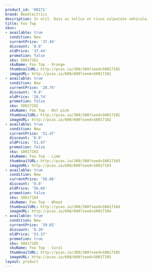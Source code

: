 ```yaml
---
product_id: '00171'
brand: Beedlectrics
description: In elit. Duis ac tellus et risus vulputate vehicula.
title: Foo Top
skus:
- available: true
  condition: New
  currentPrice: '37.44'
  discount: '0.0'
  oldPrice: '37.44'
  promotion: false
  sku: S0017101
  skuName: Foo Top - Orange
  thumbnailURL: http://pcas.io/300/300?seed=S0017101
  imageURL: http://pcas.io/600/600?seed=S0017101
- available: true
  condition: New
  currentPrice: '28.74'
  discount: '0.0'
  oldPrice: '28.74'
  promotion: false
  sku: S0017102
  skuName: Foo Top - Hot pink
  thumbnailURL: http://pcas.io/300/300?seed=S0017102
  imageURL: http://pcas.io/600/600?seed=S0017102
- available: true
  condition: New
  currentPrice: '51.47'
  discount: '0.0'
  oldPrice: '51.47'
  promotion: false
  sku: S0017103
  skuName: Foo Top - Lime
  thumbnailURL: http://pcas.io/300/300?seed=S0017103
  imageURL: http://pcas.io/600/600?seed=S0017103
- available: true
  condition: New
  currentPrice: '56.66'
  discount: '0.0'
  oldPrice: '56.66'
  promotion: false
  sku: S0017104
  skuName: Foo Top - Wheat
  thumbnailURL: http://pcas.io/300/300?seed=S0017104
  imageURL: http://pcas.io/600/600?seed=S0017104
- available: true
  condition: New
  currentPrice: '39.65'
  discount: '0.26'
  oldPrice: '53.37'
  promotion: true
  sku: S0017105
  skuName: Foo Top - Coral
  thumbnailURL: http://pcas.io/300/300?seed=S0017105
  imageURL: http://pcas.io/600/600?seed=S0017105
layout: product
---
```

